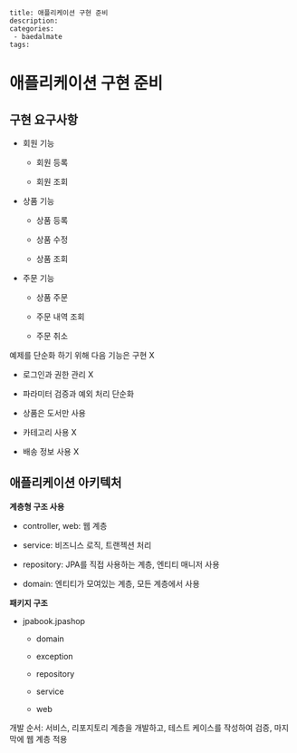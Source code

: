 ```
title: 애플리케이션 구현 준비
description:
categories:
 - baedalmate
tags:
```

# 애플리케이션 구현 준비

## 구현 요구사항

- 회원 기능
  
  - 회원 등록
  
  - 회원 조회

- 상품 기능
  
  - 상품 등록
  
  - 상품 수정
  
  - 상품 조회

- 주문 기능
  
  - 상품 주문
  
  - 주문 내역 조회
  
  - 주문 취소

예제를 단순화 하기 위해 다음 기능은 구현 X

- 로그인과 권한 관리 X

- 파라미터 검증과 예외 처리 단순화

- 상품은 도서만 사용

- 카테고리 사용 X

- 배송 정보 사용 X



## 애플리케이션 아키텍처

**계층형 구조 사용**

- controller, web: 웹 계층

- service: 비즈니스 로직, 트랜젝션 처리

- repository: JPA를 직접 사용하는 계층, 엔티티 매니저 사용

- domain: 엔티티가 모여있는 계층, 모든 계층에서 사용

**패키지 구조**

- jpabook.jpashop
  
  - domain
  
  - exception
  
  - repository
  
  - service
  
  - web

개발 순서: 서비스, 리포지토리 계층을 개발하고, 테스트 케이스를 작성하여 검증, 마지막에 웹 계층 적용
